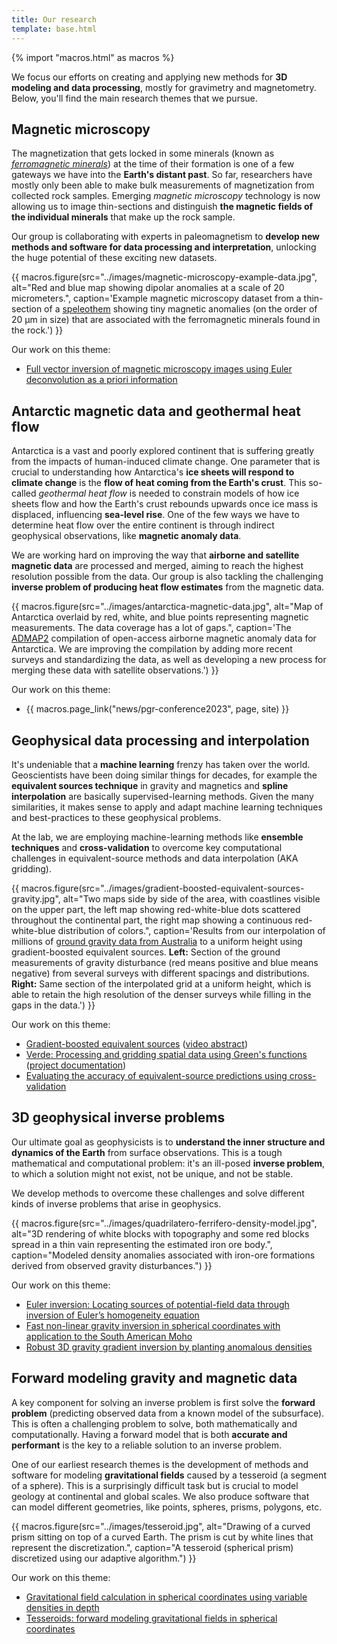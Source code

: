 ```yaml
---
title: Our research
template: base.html
---
```


{% import "macros.html" as macros %}

<div class="lead">

We focus our efforts on creating and applying new methods for **3D modeling and
data processing**, mostly for gravimetry and magnetometry. Below, you'll find
the main research themes that we pursue.

</div>


<section class="extra-space flow">

## Magnetic microscopy

The magnetization that gets locked in some minerals (known as [*ferromagnetic minerals*](https://en.wikipedia.org/wiki/Ferromagnetism)) at the time of their formation is one of a few gateways we have into the **Earth's distant past**.
So far, researchers have mostly only been able to make bulk measurements of magnetization from collected rock samples.
Emerging *magnetic microscopy* technology is now allowing us to image thin-sections and distinguish **the magnetic fields of the individual minerals** that make up the rock sample.

Our group is collaborating with experts in paleomagnetism to **develop new methods and software for data processing and interpretation**, unlocking the huge potential of these exciting new datasets.

{{ macros.figure(src="../images/magnetic-microscopy-example-data.jpg", alt="Red and blue map showing dipolar anomalies at a scale of 20 micrometers.", caption='Example magnetic microscopy dataset from a thin-section of a <a href="https://en.wikipedia.org/wiki/Speleothem">speleothem</a> showing tiny magnetic anomalies (on the order of 20 µm in size) that are associated with the ferromagnetic minerals found in the rock.') }}

<div class="callout">

Our work on this theme:

* [Full vector inversion of magnetic microscopy images using Euler deconvolution as a priori information](https://github.com/compgeolab/micromag-euler-dipole)

</div>

</section>
<section class="extra-space-xl flow">

## Antarctic magnetic data and geothermal heat flow

Antarctica is a vast and poorly explored continent that is suffering greatly from the impacts of human-induced climate change.
One parameter that is crucial to understanding how Antarctica's **ice sheets will respond to climate change** is the **flow of heat coming from the Earth's crust**.
This so-called *geothermal heat flow* is needed to constrain models of how ice sheets flow and how the Earth's crust rebounds upwards once ice mass is displaced, influencing **sea-level rise**.
One of the few ways we have to determine heat flow over the entire continent is through indirect geophysical observations, like **magnetic anomaly data**.

We are working hard on improving the way that **airborne and satellite magnetic data** are processed and merged, aiming to reach the highest resolution possible from the data.
Our group is also tackling the challenging **inverse problem of producing heat flow estimates** from the magnetic data.

{{ macros.figure(src="../images/antarctica-magnetic-data.jpg", alt="Map of Antarctica overlaid by red, white, and blue points representing magnetic measurements. The data coverage has a lot of gaps.", caption='The <a href="https://doi.org/10.1029/2018GL078153">ADMAP2</a> compilation of open-access airborne magnetic anomaly data for Antarctica. We are improving the compilation by adding more recent surveys and standardizing the data, as well as developing a new process for merging these data with satellite observations.') }}

<div class="callout">

Our work on this theme:

* {{ macros.page_link("news/pgr-conference2023", page, site) }}

</div>

</section>
<section class="extra-space-xl flow">

## Geophysical data processing and interpolation

It's undeniable that a **machine learning** frenzy has taken over the world.
Geoscientists have been doing similar things for decades, for example the **equivalent sources technique** in gravity and magnetics and **spline interpolation** are basically supervised-learning methods.
Given the many similarities, it makes sense to apply and adapt machine learning techniques and best-practices to these geophysical problems.

At the lab, we are employing machine-learning methods like **ensemble techniques** and **cross-validation** to overcome key computational challenges in equivalent-source methods and data interpolation (AKA gridding).

{{ macros.figure(src="../images/gradient-boosted-equivalent-sources-gravity.jpg", alt="Two maps side by side of the area, with coastlines visible on the upper part, the left map showing red-white-blue dots scattered throughout the continental part, the right map showing a continuous red-white-blue distribution of colors.", caption='Results from our interpolation of millions of <a href="https://github.com/compgeolab/australia-gravity-data">ground gravity data from Australia</a> to a uniform height using gradient-boosted equivalent sources. <strong>Left:</strong> Section of the ground measurements of gravity disturbance (red means positive and blue means negative) from several surveys with different spacings and distributions. <strong>Right:</strong> Same section of the interpolated grid at a uniform height, which is able to retain the high resolution of the denser surveys while filling in the gaps in the data.') }}

<div class="callout">

Our work on this theme:

* [Gradient-boosted equivalent sources](https://github.com/compgeolab/eql-gradient-boosted) ([video abstract](https://doi.org/10.6084/m9.figshare.14515188))
* [Verde: Processing and gridding spatial data using Green's functions](https://doi.org/10.21105/joss.00957) ([project documentation](https://www.fatiando.org/verde/latest/))
* [Evaluating the accuracy of equivalent-source predictions using cross-validation](https://doi.org/10.6084/m9.figshare.12245372)

</div>

</section>
<section class="extra-space-xl flow">

## 3D geophysical inverse problems

Our ultimate goal as geophysicists is to **understand the inner structure and dynamics of the Earth** from surface observations.
This is a tough mathematical and computational problem: it's an ill-posed **inverse problem**, to which a solution might not exist, not be unique, and not be stable.

We develop methods to overcome these challenges and solve different kinds of inverse problems that arise in geophysics.

{{ macros.figure(src="../images/quadrilatero-ferrifero-density-model.jpg", alt="3D rendering of white blocks with topography and some red blocks spread in a thin vain representing the estimated iron ore body.", caption="Modeled density anomalies associated with iron-ore formations derived from observed gravity disturbances.") }}

<div class="callout">

Our work on this theme:

* [Euler inversion: Locating sources of potential-field data through inversion of Euler’s homogeneity equation](https://github.com/compgeolab/euler-inversion)
* [Fast non-linear gravity inversion in spherical coordinates with application to the South American Moho](https://github.com/pinga-lab/paper-moho-inversion-tesseroids)
* [Robust 3D gravity gradient inversion by planting anomalous densities](https://github.com/pinga-lab/paper-planting-densities)

</div>

</section>
<section class="extra-space-xl flow">


## Forward modeling gravity and magnetic data

A key component for solving an inverse problem is first solve the **forward problem** (predicting observed data from a known model of the subsurface).
This is often a challenging problem to solve, both mathematically and computationally.
Having a forward model that is both **accurate and performant** is the key to a reliable solution to an inverse problem.

One of our earliest research themes is the development of methods and software for modeling **gravitational fields** caused by a tesseroid (a segment of a sphere).
This is a surprisingly difficult task but is crucial to model geology at continental and global scales.
We also produce software that can model different geometries, like points, spheres, prisms, polygons, etc.

{{ macros.figure(src="../images/tesseroid.jpg", alt="Drawing of a curved prism sitting on top of a curved Earth. The prism is cut by white lines that represent the discretization.", caption="A tesseroid (spherical prism) discretized using our adaptive algorithm.") }}

<div class="callout">

Our work on this theme:

* [Gravitational field calculation in spherical coordinates using variable densities in depth](https://github.com/pinga-lab/tesseroid-variable-density)
* [Tesseroids: forward modeling gravitational fields in spherical coordinates](https://github.com/pinga-lab/paper-tesseroids)

</div>

</section>
